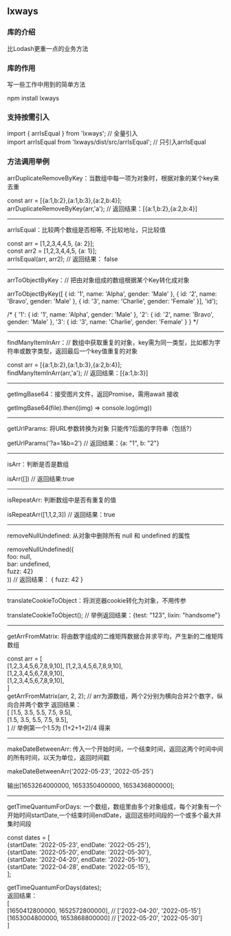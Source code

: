 ## lxways

### 库的介绍
比Lodash更重一点的业务方法  

### 库的作用
写一些工作中用到的简单方法

npm install lxways

### 支持按需引入  
import { arrIsEqual } from 'lxways'; // 全量引入  
import arrIsEqual from 'lxways/dist/src/arrIsEqual'; // 只引入arrIsEqual  


### 方法调用举例

arrDuplicateRemoveByKey：当数组中每一项为对象时，根据对象的某个key来去重

const arr = [{a:1,b:2},{a:1,b:3},{a:2,b:4}];  
arrDuplicateRemoveByKey(arr,'a'); // 返回结果：[{a:1,b:2},{a:2,b:4}]  

-----------------------------------------------------------------------------------------------
arrIsEqual：比较两个数组是否相等, 不比较地址，只比较值  

const arr = [1,2,3,4,4,5, {a: 2}];  
const arr2 = [1,2,3,4,4,5, {a: 1}];  
arrIsEqual(arr, arr2); // 返回结果： false  

-----------------------------------------------------------------------------------------------
arrToObjectByKey：// 把由对象组成的数组根据某个Key转化成对象  

arrToObjectByKey([
{ id: '1', name: 'Alpha', gender: 'Male' },
{ id: '2', name: 'Bravo', gender: 'Male' },
{ id: '3', name: 'Charlie', gender: 'Female' }],
'id');   

/*
{
'1': { id: '1', name: 'Alpha', gender: 'Male' },
'2': { id: '2', name: 'Bravo', gender: 'Male' },
'3': { id: '3', name: 'Charlie', gender: 'Female' }
}
*/  

-----------------------------------------------------------------------------------------------
findManyItemInArr：// 数组中获取重复的对象，key需为同一类型，比如都为字符串或数字类型，返回最后一个key值重复的对象  

const arr = [{a:1,b:2},{a:1,b:3},{a:2,b:4}];  
findManyItemInArr(arr,'a'); // 返回结果：[{a:1,b:3}]  

-----------------------------------------------------------------------------------------------  
getImgBase64：接受图片文件，返回Promise，需用await 接收   

getImgBase64(file).then((img) => console.log(img))  

-----------------------------------------------------------------------------------------------  
getUrlParams: 将URL参数转换为对象 只能传?后面的字符串（包括?）  

getUrlParams('?a=1&b=2') // 返回结果：{a: "1", b: "2"}  
  
-----------------------------------------------------------------------------------------------  
isArr：判断是否是数组  
  
isArr([]) // 返回结果:true  
  
-----------------------------------------------------------------------------------------------  
isRepeatArr: 判断数组中是否有重复的值  
  
isRepeatArr([1,1,2,3]) // 返回结果：true  
  
-----------------------------------------------------------------------------------------------  
removeNullUndefined: 从对象中删除所有 null 和 undefined 的属性  
  
removeNullUndefined({  
  foo: null,  
  bar: undefined,  
  fuzz: 42}  
))  // 返回结果： { fuzz: 42 }  
  
----------------------------------------------------------------------------------------------- 
translateCookieToObject：将浏览器cookie转化为对象，不用传参  
  
translateCookieToObject();  // 举例返回结果：{test: "123", lixin: "handsome"}  
  
-----------------------------------------------------------------------------------------------  
getArrFromMatrix: 将由数字组成的二维矩阵数据合并求平均，产生新的二维矩阵数组  
  
const arr = [  
    [1,2,3,4,5,6,7,8,9,10], 
    [1,2,3,4,5,6,7,8,9,10],  
    [1,2,3,4,5,6,7,8,9,10],  
    [1,2,3,4,5,6,7,8,9,10],  
]  
getArrFromMatrix(arr, 2, 2);  // arr为源数组，两个2分别为横向合并2个数字，纵向合并两个数字
返回结果：  
[
    [1.5, 3.5, 5.5, 7.5, 9.5],  
    [1.5, 3.5, 5.5, 7.5, 9.5],  
]  // 举例第一个1.5为 (1+2+1+2)/4 得来


-----------------------------------------------------------------------------------------------  
makeDateBetweenArr: 传入一个开始时间，一个结束时间，返回这两个时间中间的所有时间，以天为单位，返回时间戳

makeDateBetweenArr('2022-05-23', '2022-05-25')

输出[1653264000000, 1653350400000, 1653436800000];


-----------------------------------------------------------------------------------------------  
getTimeQuantumForDays: 一个数组，数组里由多个对象组成，每个对象有一个开始时间startDate,一个结束时间endDate，返回这些时间段的一个或多个最大并集时间段


const dates = [  
  {startDate: '2022-05-23', endDate: '2022-05-25'},  
  {startDate: '2022-05-20', endDate: '2022-05-30'},  
  {startDate: '2022-04-20', endDate: '2022-05-10'},  
  {startDate: '2022-04-28', endDate: '2022-05-15'},  
];  

getTimeQuantumForDays(dates);  
返回结果：  
[  
  [1650412800000, 1652572800000], // ['2022-04-20', '2022-05-15']  
  [1653004800000, 1653868800000]  // ['2022-05-20', '2022-05-30']  
]



  